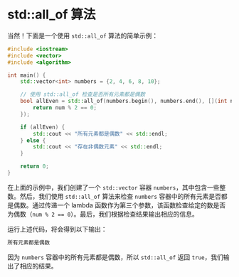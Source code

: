 # std::all_of 算法

当然！下面是一个使用 `std::all_of` 算法的简单示例：

```cpp
#include <iostream>
#include <vector>
#include <algorithm>

int main() {
    std::vector<int> numbers = {2, 4, 6, 8, 10};

    // 使用 std::all_of 检查是否所有元素都是偶数
    bool allEven = std::all_of(numbers.begin(), numbers.end(), [](int num) {
        return num % 2 == 0;
    });

    if (allEven) {
        std::cout << "所有元素都是偶数" << std::endl;
    } else {
        std::cout << "存在非偶数元素" << std::endl;
    }

    return 0;
}
```

在上面的示例中，我们创建了一个 `std::vector` 容器 `numbers`，其中包含一些整数。然后，我们使用 `std::all_of` 算法来检查 `numbers` 容器中的所有元素是否都是偶数。通过传递一个 lambda 函数作为第三个参数，该函数检查给定的数是否为偶数（`num % 2 == 0`）。最后，我们根据检查结果输出相应的信息。

运行上述代码，将会得到以下输出：

```bash
所有元素都是偶数
```

因为 `numbers` 容器中的所有元素都是偶数，所以 `std::all_of` 返回 `true`，我们输出了相应的结果。
